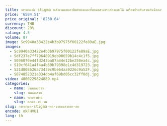 ```yaml
---
title: การตกแต่ง stigma พลังงานแสงอาทิตย์ทองแดงทั้งหมดสามารถส่องแสงได้ เครื่องประดับสวนกันน้ํากลางแจ้งที่ทันสมัยเรียบง่าย
price: '6584.51'
price_original: '8230.64'
currency: THB
discount: 20%
rating: 4.5
volume: 87
image: Sc9940a33422e4b3b97975f00122fe89aE.jpg
images:
  - Sc9940a33422e4b3b97975f00122fe89aE.jpg
  - Sdf237e7ff79648919eb90659b14c4c1f5.jpg
  - S096070e44fd243ba87a44e12be250ea4c.jpg
  - S19cf641a4f4a4b59b79398e1c4d319723.jpg
  - S21d808626a73439c9be64aa9226c9a52F.jpg
  - S874852321a334db4af69bd05cc32ff0dj.jpg
video: 4000229824889.mp4
categories:
  - name: บ้านและสวน
    slug: านและสวน
  - name: ตกแต่งบ้าน
    slug: ตกแต-งบ-าน
slug: การตกแต-stigma-พล-งงานแสงอาท-ตย
encode: okFHVUI
lang: th
---
```

  